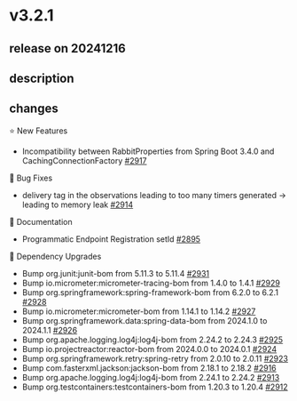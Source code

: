 # v3.2.1

## release on 20241216
## description
## changes
⭐ New Features

* Incompatibility between RabbitProperties from Spring Boot 3.4.0 and CachingConnectionFactory <a href="https://github.com/spring-projects/spring-amqp/issues/2917" data-hovercard-type="issue" data-hovercard-url="/spring-projects/spring-amqp/issues/2917/hovercard">#2917</a>

🐞 Bug Fixes

* delivery tag in the observations leading to too many timers generated -> leading to memory leak <a href="https://github.com/spring-projects/spring-amqp/issues/2914" data-hovercard-type="issue" data-hovercard-url="/spring-projects/spring-amqp/issues/2914/hovercard">#2914</a>

📔 Documentation

* Programmatic Endpoint Registration setId <a href="https://github.com/spring-projects/spring-amqp/issues/2895" data-hovercard-type="issue" data-hovercard-url="/spring-projects/spring-amqp/issues/2895/hovercard">#2895</a>

🔨 Dependency Upgrades

* Bump org.junit:junit-bom from 5.11.3 to 5.11.4 <a href="https://github.com/spring-projects/spring-amqp/pull/2931" data-hovercard-type="pull_request" data-hovercard-url="/spring-projects/spring-amqp/pull/2931/hovercard">#2931</a>
* Bump io.micrometer:micrometer-tracing-bom from 1.4.0 to 1.4.1 <a href="https://github.com/spring-projects/spring-amqp/pull/2929" data-hovercard-type="pull_request" data-hovercard-url="/spring-projects/spring-amqp/pull/2929/hovercard">#2929</a>
* Bump org.springframework:spring-framework-bom from 6.2.0 to 6.2.1 <a href="https://github.com/spring-projects/spring-amqp/pull/2928" data-hovercard-type="pull_request" data-hovercard-url="/spring-projects/spring-amqp/pull/2928/hovercard">#2928</a>
* Bump io.micrometer:micrometer-bom from 1.14.1 to 1.14.2 <a href="https://github.com/spring-projects/spring-amqp/pull/2927" data-hovercard-type="pull_request" data-hovercard-url="/spring-projects/spring-amqp/pull/2927/hovercard">#2927</a>
* Bump org.springframework.data:spring-data-bom from 2024.1.0 to 2024.1.1 <a href="https://github.com/spring-projects/spring-amqp/pull/2926" data-hovercard-type="pull_request" data-hovercard-url="/spring-projects/spring-amqp/pull/2926/hovercard">#2926</a>
* Bump org.apache.logging.log4j:log4j-bom from 2.24.2 to 2.24.3 <a href="https://github.com/spring-projects/spring-amqp/pull/2925" data-hovercard-type="pull_request" data-hovercard-url="/spring-projects/spring-amqp/pull/2925/hovercard">#2925</a>
* Bump io.projectreactor:reactor-bom from 2024.0.0 to 2024.0.1 <a href="https://github.com/spring-projects/spring-amqp/pull/2924" data-hovercard-type="pull_request" data-hovercard-url="/spring-projects/spring-amqp/pull/2924/hovercard">#2924</a>
* Bump org.springframework.retry:spring-retry from 2.0.10 to 2.0.11 <a href="https://github.com/spring-projects/spring-amqp/pull/2923" data-hovercard-type="pull_request" data-hovercard-url="/spring-projects/spring-amqp/pull/2923/hovercard">#2923</a>
* Bump com.fasterxml.jackson:jackson-bom from 2.18.1 to 2.18.2 <a href="https://github.com/spring-projects/spring-amqp/pull/2916" data-hovercard-type="pull_request" data-hovercard-url="/spring-projects/spring-amqp/pull/2916/hovercard">#2916</a>
* Bump org.apache.logging.log4j:log4j-bom from 2.24.1 to 2.24.2 <a href="https://github.com/spring-projects/spring-amqp/pull/2913" data-hovercard-type="pull_request" data-hovercard-url="/spring-projects/spring-amqp/pull/2913/hovercard">#2913</a>
* Bump org.testcontainers:testcontainers-bom from 1.20.3 to 1.20.4 <a href="https://github.com/spring-projects/spring-amqp/pull/2912" data-hovercard-type="pull_request" data-hovercard-url="/spring-projects/spring-amqp/pull/2912/hovercard">#2912</a>


